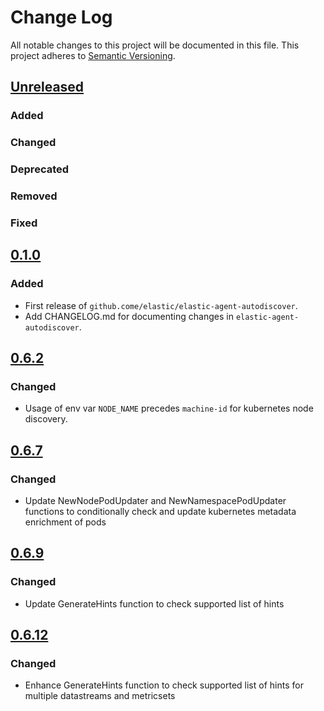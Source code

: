 # Change Log
All notable changes to this project will be documented in this file.
This project adheres to [Semantic Versioning](http://semver.org/).

## [Unreleased]

### Added

### Changed

### Deprecated

### Removed

### Fixed

## [0.1.0]

### Added

- First release of `github.come/elastic/elastic-agent-autodiscover`.
- Add CHANGELOG.md for documenting changes in `elastic-agent-autodiscover`.


[Unreleased]: https://github.com/elastic/elastic-agent-autodiscover/compare/v0.1.0...HEAD
[0.1.0]: https://github.com/elastic/elastic-agent-autodiscover/compare/v0.0.0...v0.1.0


## [0.6.2]

### Changed

- Usage of env var `NODE_NAME` precedes `machine-id` for kubernetes node discovery.


[0.6.2]: https://github.com/elastic/elastic-agent-autodiscover/compare/v0.6.1...v0.6.2


## [0.6.7]

### Changed

- Update NewNodePodUpdater and NewNamespacePodUpdater functions to conditionally check and update kubernetes metadata enrichment of pods


[0.6.7]: https://github.com/elastic/elastic-agent-autodiscover/compare/v0.6.2...v0.6.7

## [0.6.9]

### Changed

- Update GenerateHints function to check supported list of hints


[0.6.9]: https://github.com/elastic/elastic-agent-autodiscover/compare/v0.6.8...v0.6.9

## [0.6.12]

### Changed

- Enhance GenerateHints function to check supported list of hints for multiple datastreams and metricsets


[0.6.12]: https://github.com/elastic/elastic-agent-autodiscover/compare/v0.6.10...v0.6.12
